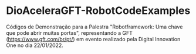# DioAceleraGFT-RobotCodeExamples
Códigos de Demonstração para a Palestra "Robotframework: Uma chave que pode abrir muitas portas", representando a GFT (https://www.gft.com/br/pt/) em evento realizado pela Digital Innovation One no dia 22/01/2022.
